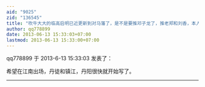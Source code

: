 ```yaml
---
aid: "9025"
zid: "136545"
title: "吹牛大大的临高启明已近更新到对马藩了，是不是要推邓子龙了，推老郑和刘香，本人到很"
author: qq778899
date: 2013-06-13 15:33:03+07:00
lastmod: 2013-06-13 15:33:00+07:00
---
```


qq778899 于 2013-6-13 15:33:03 发表了：

希望在江南出场，丹徒和镇江，丹阳很快就开始写了。

---
